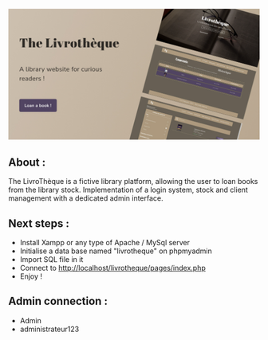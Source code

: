 ![Illustration](https://github.com/Vavart/livrotheque/blob/main/assets/pictures/livrotheque.jpg)

## About :
The LivroThèque is a fictive library platform, allowing the user to loan books from the library stock. Implementation of a login system, stock and client management with a dedicated admin interface.

## Next steps :

<ul>
    <li>Install Xampp or any type of Apache / MySql server</li>
    <li>Initialise a data base named "livrotheque" on phpmyadmin</li>
    <li>Import SQL file in it</li>
    <li>Connect to  <a href="http://localhost/livrotheque/pages/index.php">http://localhost/livrotheque/pages/index.php</a></li>
    <li>Enjoy !</li>
</ul>


## Admin connection :

<ul>
    <li>Admin</li>
    <li>administrateur123</li>
</ul>
